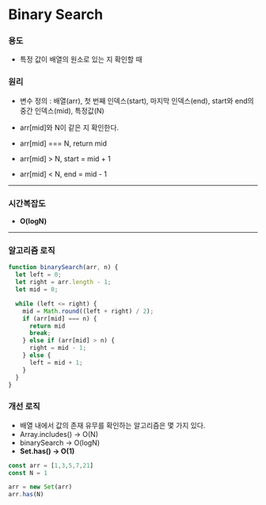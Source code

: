 # Binary Search

### 용도

- 특정 값이 배열의 원소로 있는 지 확인할 때

### 원리

- 변수 정의 : 배열(arr), 첫 번째 인덱스(start), 마지막 인덱스(end), start와 end의 중간 인덱스(mid), 특정값(N)

- arr[mid]와 N이 같은 지 확인한다.
- arr[mid] === N, return mid
- arr[mid] > N, start = mid + 1
- arr[mid] < N, end = mid - 1

---

### 시간복잡도

- **O(logN)**

---

### 알고리즘 로직

```javascript
function binarySearch(arr, n) {
  let left = 0;
  let right = arr.length - 1;
  let mid = 0;

  while (left <= right) {
    mid = Math.round((left + right) / 2);
    if (arr[mid] === n) {
      return mid
      break;
    } else if (arr[mid] > n) {
      right = mid - 1;
    } else {
      left = mid + 1;
    }
  }
}
```

### 개선 로직
- 배열 내에서 값의 존재 유무를 확인하는 알고리즘은 몇 가지 있다.
- Array.includes() -> O(N)
- binarySearch -> O(logN)
- **Set.has() -> O(1)**

```javascript
const arr = [1,3,5,7,21]
const N = 1

arr = new Set(arr)
arr.has(N)
```
